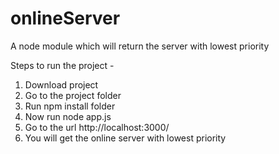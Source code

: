 # onlineServer
A node module which will return the server with lowest priority 

Steps to run the project - 

1. Download project
2. Go to the project folder 
3. Run npm install folder
4. Now run node app.js
5. Go to the url http://localhost:3000/
5. You will get the online server with lowest priority
